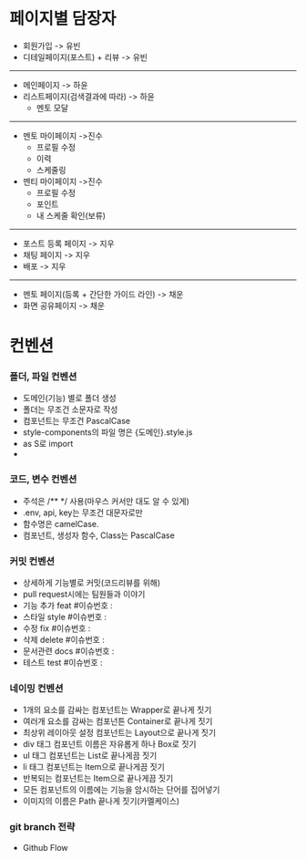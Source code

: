 # 페이지별 담장자

- 회원가입 -> 유빈
- 디테일페이지(포스트) + 리뷰 -> 유빈

---

- 메인페이지 -> 하윤
- 리스트페이지(검색결과에 따라) -> 하윤
  - 멘토 모달

---

- 멘토 마이페이지 ->진수
  - 프로필 수정
  - 이력
  - 스케줄링
- 멘티 마이페이지 ->진수
  - 프로필 수정
  - 포인트
  - 내 스케줄 확인(보류)

---

- 포스트 등록 페이지 -> 지우
- 채팅 페이지 -> 지우
- 배포 -> 지우

---

- 멘토 페이지(등록 + 간단한 가이드 라인) -> 채운
- 화면 공유페이지 -> 채운

# 컨벤션

### 폴더, 파일 컨벤션

- 도메인(기능) 별로 폴더 생성
- 폴더는 무조건 소문자로 작성
- 컴포넌트는 무조건 PascalCase
- style-components의 파일 명은 {도메인}.style.js
- as S로 import
-

### 코드, 변수 컨벤션

- 주석은 /\*\* \*/ 사용(마우스 커서만 대도 알 수 있게)
- .env, api, key는 무조건 대문자로만
- 함수명은 camelCase.
- 컴포넌트, 생성자 함수, Class는 PascalCase

### 커밋 컨벤션

- 상세하게 기능별로 커밋(코드리뷰를 위해)
- pull request시에는 팀원들과 이야기
- 기능 추가 feat #이슈번호 :
- 스타일 style #이슈번호 :
- 수정 fix #이슈번호 :
- 삭제 delete #이슈번호 :
- 문서관련 docs #이슈번호 :
- 테스트 test #이슈번호 :

### 네이밍 컨벤션

- 1개의 요소를 감싸는 컴포넌트는 Wrapper로 끝나게 짓기
- 여러개 요소를 감싸는 컴포넌튼 Container로 끝나게 짓기
- 최상위 레이아웃 설정 컴포넌트는 Layout으로 끝나게 짓기
- div 태그 컴포넌트 이름은 자유롭게 하나 Box로 짓기
- ul 태그 컴포넌트는 List로 끝나게끔 짓기
- li 태그 컴포넌트는 Item으로 끝나게끔 짓기
- 반복되는 컴포넌트는 Item으로 끝나게끔 짓기
- 모든 컴포넌트의 이름에는 기능을 암시하는 단어를 집어넣기
- 이미지의 이름은 Path 끝나게 짓기(카멜케이스)

### git branch 전략

- Github Flow

